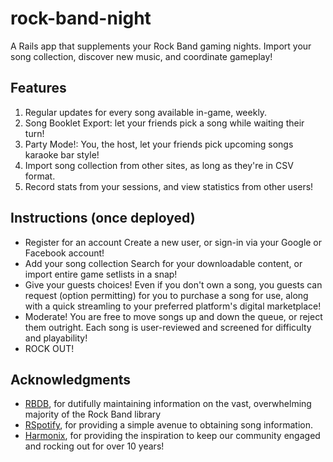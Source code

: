 # rock-band-night
A Rails app that supplements your Rock Band gaming nights.
Import your song collection, discover new music, and coordinate gameplay!
## Features
1. Regular updates for every song available in-game, weekly.
2. Song Booklet Export: let your friends pick a song while waiting their turn!
3. Party Mode!: You, the host, let your friends pick upcoming songs karaoke bar style!
4. Import song collection from other sites, as long as they're in CSV format.
5. Record stats from your sessions, and view statistics from other users!
## Instructions (once deployed)
* Register for an account
Create a new user, or sign-in via your Google or Facebook account!
* Add your song collection
Search for your downloadable content, or import entire game setlists in a snap!
* Give your guests choices!
Even if you don't own a song, you guests can request (option permitting) for you to purchase a song for use, along with a quick streamling to your preferred platform's digital marketplace!
* Moderate!
You are free to move songs up and down the queue, or reject them outright. Each song is user-reviewed and screened for difficulty and playability!
* ROCK OUT!
## Acknowledgments
* [RBDB](https://rbdb.io/), for dutifully maintaining information on the vast, overwhelming majority of the Rock Band library
* [RSpotify](https://github.com/guilhermesad/rspotify), for providing a simple avenue to obtaining song information.
* [Harmonix](https://www.harmonixmusic.com/), for providing the inspiration to keep our community engaged and rocking out for over 10 years!